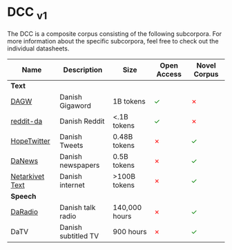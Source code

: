 # DCC <sub>v1</sub>

The DCC is a composite corpus consisting of the following subcorpora. For more information about the specific subcorpora, feel free to check out the individual datasheets.


| Name                                                                                                                      | Description         | Size          | Open Access                                                         | Novel Corpus                                                                  |
| ------------------------------------------------------------------------------------------------------------------------- | ------------------- | ------------- | ------------------------------------------------------------------- | ----------------------------------------------------------------------------- |
| **Text**                                                                                                                  |                     |               |                                                                     |                                                                               |
| [DAGW](https://gigaword.dk)                                                                                               | Danish Gigaword     | 1B tokens     | <span style="color:green"><span style="color:green">✓</span></span> | <span style="color:red"><span style="color:red">✗</span></span></span></span> |
| [reddit-da](https://huggingface.co/datasets/DDSC/reddit-da)                                                               | Danish Reddit       | <.1B tokens   | <span style="color:green">✓</span>                                  | <span style="color:red">✗</span></span>                                       |
| [HopeTwitter](https://centre-for-humanities-computing.github.io/danish-foundation-models/datasheets/hopetwitter/)         | Danish Tweets       | 0.48B tokens  | <span style="color:red">✗</span></span>                             | <span style="color:green">✓</span>                                            |
| [DaNews](https://centre-for-humanities-computing.github.io/danish-foundation-models/datasheets/danews/)                   | Danish newspapers   | 0.5B tokens   | <span style="color:red">✗</span></span>                             | <span style="color:green">✓</span>                                            |
| [Netarkivet Text](https://centre-for-humanities-computing.github.io/danish-foundation-models/datasheets/netarkivet_text/) | Danish internet     | >100B tokens  | <span style="color:red">✗</span></span>                             | <span style="color:green">✓</span>                                            |
| **Speech**                                                                                                                |                     |               |                                                                     |                                                                               |
| [DaRadio](https://centre-for-humanities-computing.github.io/danish-foundation-models/datasheets/daradio/)                 | Danish talk radio   | 140,000 hours | <span style="color:red">✗</span></span>                             | <span style="color:green">✓</span>                                            |
| DaTV                                                                                                                      | Danish subtitled TV | 900 hours     | <span style="color:red">✗</span></span>                             | <span style="color:green">✓</span>                                            |
